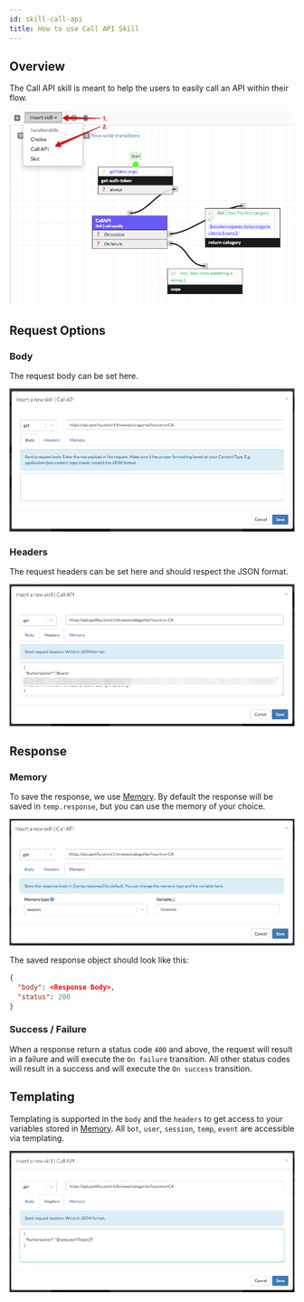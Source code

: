 ```yaml
---
id: skill-call-api
title: How to use Call API Skill
---
```


## Overview

The Call API skill is meant to help the users to easily call an API within their flow.

![From Flow Editor](/docs/guide/docs/assets/call-api-skill-flow.png)

## Request Options

### Body

The request body can be set here.

![Main View](/docs/guide/docs/assets/call-api-skill.png)

### Headers

The request headers can be set here and should respect the JSON format.

![Headers](/docs/guide/docs/assets/call-api-skill-headers.png)

## Response

### Memory

To save the response, we use [Memory](../main/memory). By default the response will be saved in `temp.response`, but you can use the memory of your choice.

![Memory](/docs/guide/docs/assets/call-api-skill-memory.png)

The saved response object should look like this:

```json
{
  "body": <Response Body>,
  "status": 200
}
```

### Success / Failure

When a response return a status code `400` and above, the request will result in a failure and will execute the `On failure` transition. All other status codes will result in a success and will execute the `On success` transition.

## Templating

Templating is supported in the `body` and the `headers` to get access to your variables stored in [Memory](../main/memory). All `bot`, `user`, `session`, `temp`, `event` are accessible via templating.

![Template](/docs/guide/docs/assets/call-api-skill-template.png)

